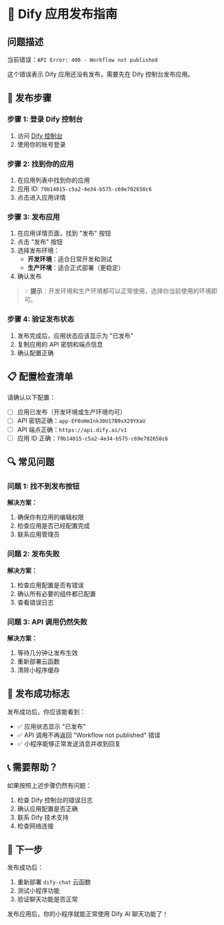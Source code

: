 # 🚀 Dify 应用发布指南

## 问题描述

当前错误：`API Error: 400 - Workflow not published`

这个错误表示 Dify 应用还没有发布，需要先在 Dify 控制台发布应用。

## 🔧 发布步骤

### 步骤 1: 登录 Dify 控制台

1. 访问 [Dify 控制台](https://cloud.dify.ai/)
2. 使用你的账号登录

### 步骤 2: 找到你的应用

1. 在应用列表中找到你的应用
2. 应用 ID: `79b14015-c5a2-4e34-b575-c69e702650c6`
3. 点击进入应用详情

### 步骤 3: 发布应用

1. 在应用详情页面，找到 "发布" 按钮
2. 点击 "发布" 按钮
3. 选择发布环境：
   - **开发环境**：适合日常开发和测试
   - **生产环境**：适合正式部署（更稳定）
4. 确认发布

> 💡 **提示**：开发环境和生产环境都可以正常使用，选择你当前使用的环境即可。

### 步骤 4: 验证发布状态

1. 发布完成后，应用状态应该显示为 "已发布"
2. 复制应用的 API 密钥和端点信息
3. 确认配置正确

## 📋 配置检查清单

请确认以下配置：

- [ ] 应用已发布（开发环境或生产环境均可）
- [ ] API 密钥正确：`app-EF0oHmInk30U17B9xX29YXaU`
- [ ] API 端点正确：`https://api.dify.ai/v1`
- [ ] 应用 ID 正确：`79b14015-c5a2-4e34-b575-c69e702650c6`

## 🔍 常见问题

### 问题 1: 找不到发布按钮

**解决方案：**

1. 确保你有应用的编辑权限
2. 检查应用是否已经配置完成
3. 联系应用管理员

### 问题 2: 发布失败

**解决方案：**

1. 检查应用配置是否有错误
2. 确认所有必要的组件都已配置
3. 查看错误日志

### 问题 3: API 调用仍然失败

**解决方案：**

1. 等待几分钟让发布生效
2. 重新部署云函数
3. 清除小程序缓存

## 🎯 发布成功标志

发布成功后，你应该能看到：

- ✅ 应用状态显示 "已发布"
- ✅ API 调用不再返回 "Workflow not published" 错误
- ✅ 小程序能够正常发送消息并收到回复

## 📞 需要帮助？

如果按照上述步骤仍然有问题：

1. 检查 Dify 控制台的错误日志
2. 确认应用配置是否正确
3. 联系 Dify 技术支持
4. 检查网络连接

## 🚀 下一步

发布成功后：

1. 重新部署 `dify-chat` 云函数
2. 测试小程序功能
3. 验证聊天功能是否正常

发布应用后，你的小程序就能正常使用 Dify AI 聊天功能了！
